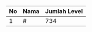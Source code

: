 | No | Nama            | Jumlah Level |
|----|-----------------|--------------|
| 1  | #    |    734        |
